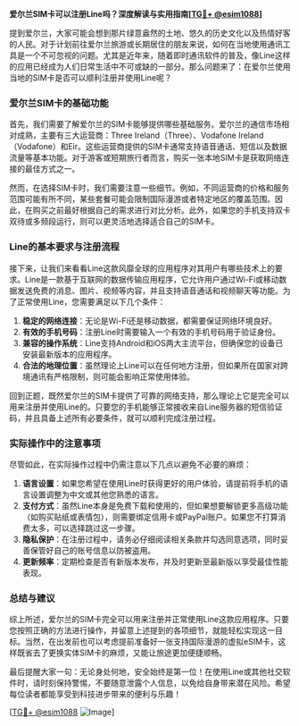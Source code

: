 **爱尔兰SIM卡可以注册Line吗？深度解读与实用指南[[TG💪+ @esim1088](https://t.me/s/esim1088)]**

提到爱尔兰，大家可能会想到那片绿意盎然的土地、悠久的历史文化以及热情好客的人民。对于计划前往爱尔兰旅游或长期居住的朋友来说，如何在当地使用通讯工具是一个不可忽视的问题。尤其是近年来，随着即时通讯软件的普及，像Line这样的应用已经成为人们日常生活中不可或缺的一部分。那么问题来了：在爱尔兰使用当地的SIM卡是否可以顺利注册并使用Line呢？

### 爱尔兰SIM卡的基础功能

首先，我们需要了解爱尔兰的SIM卡能够提供哪些基础服务。爱尔兰的通信市场相对成熟，主要有三大运营商：Three Ireland（Three）、Vodafone Ireland（Vodafone）和Eir。这些运营商提供的SIM卡通常支持语音通话、短信以及数据流量等基本功能。对于游客或短期旅行者而言，购买一张本地SIM卡是获取网络连接的最佳方式之一。

然而，在选择SIM卡时，我们需要注意一些细节。例如，不同运营商的价格和服务范围可能有所不同，某些套餐可能会限制国际漫游或者特定地区的覆盖范围。因此，在购买之前最好根据自己的需求进行对比分析。此外，如果您的手机支持双卡双待或多频段运行，则可以更灵活地选择适合自己的SIM卡。

### Line的基本要求与注册流程

接下来，让我们来看看Line这款风靡全球的应用程序对其用户有哪些技术上的要求。Line是一款基于互联网的数据传输应用程序，它允许用户通过Wi-Fi或移动数据发送免费的消息、图片、视频等内容，并且支持语音通话和视频聊天等功能。为了正常使用Line，您需要满足以下几个条件：

1. **稳定的网络连接**：无论是Wi-Fi还是移动数据，都需要保证网络环境良好。
2. **有效的手机号码**：注册Line时需要输入一个有效的手机号码用于验证身份。
3. **兼容的操作系统**：Line支持Android和iOS两大主流平台，但确保您的设备已安装最新版本的应用程序。
4. **合法的地理位置**：虽然理论上Line可以在任何地方注册，但如果所在国家对跨境通讯有严格限制，则可能会影响正常使用体验。

回到正题，既然爱尔兰的SIM卡提供了可靠的网络支持，那么理论上它是完全可以用来注册并使用Line的。只要您的手机能够正常接收来自Line服务器的短信验证码，并且具备上述所有必要条件，就可以顺利完成注册过程。

### 实际操作中的注意事项

尽管如此，在实际操作过程中仍需注意以下几点以避免不必要的麻烦：

1. **语言设置**：如果您希望在使用Line时获得更好的用户体验，请提前将手机的语言设置调整为中文或其他您熟悉的语言。
2. **支付方式**：虽然Line本身是免费下载和使用的，但如果想要解锁更多高级功能（如购买贴纸或表情包），则需要绑定信用卡或PayPal账户。如果您不打算消费太多，可以选择跳过这一步骤。
3. **隐私保护**：在注册过程中，请务必仔细阅读相关条款并勾选同意选项，同时妥善保管好自己的账号信息以防被盗用。
4. **更新频率**：定期检查是否有新版本发布，并及时更新至最新版以享受最佳性能表现。

### 总结与建议

综上所述，爱尔兰的SIM卡完全可以用来注册并正常使用Line这款应用程序。只要您按照正确的方法进行操作，并留意上述提到的各项细节，就能轻松实现这一目标。当然，在出发前也可以考虑提前准备好一张支持国际漫游的虚拟eSIM卡，这样既省去了更换实体SIM卡的麻烦，又能让旅途更加便捷顺畅。

最后提醒大家一句：无论身处何地，安全始终是第一位！在使用Line或其他社交软件时，请时刻保持警惕，不要随意泄露个人信息，以免给自身带来潜在风险。希望每位读者都能享受到科技进步带来的便利与乐趣！

[[TG💪+ @esim1088](https://t.me/s/esim1088) ![Image](https://i.postimg.cc/4NQfJmqS/Snipaste-2025-05-13-00-14-12.png)]